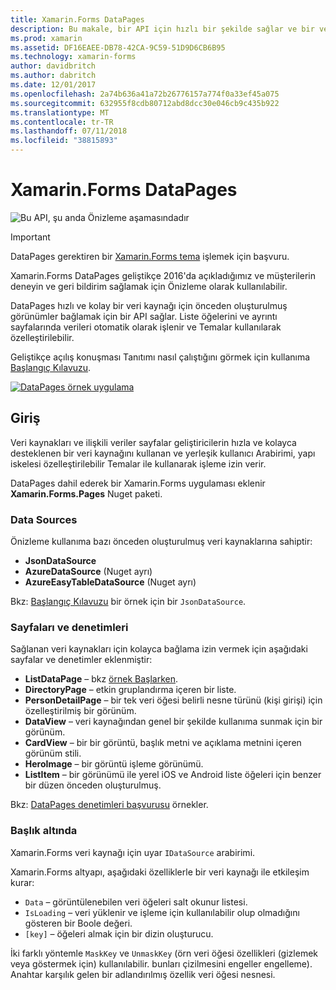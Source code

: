 ```yaml
---
title: Xamarin.Forms DataPages
description: Bu makale, bir API için hızlı bir şekilde sağlar ve bir veri kaynağı önceden oluşturulmuş görünümler için kolayca bağlama Xamarin.Forms DataPages tanıtır.
ms.prod: xamarin
ms.assetid: DF16EAEE-DB78-42CA-9C59-51D9D6CB6B95
ms.technology: xamarin-forms
author: davidbritch
ms.author: dabritch
ms.date: 12/01/2017
ms.openlocfilehash: 2a74b636a41a72b26776157a774f0a33ef45a075
ms.sourcegitcommit: 632955f8cdb80712abd8dcc30e046cb9c435b922
ms.translationtype: MT
ms.contentlocale: tr-TR
ms.lasthandoff: 07/11/2018
ms.locfileid: "38815893"
---
```

# <a name="xamarinforms-datapages"></a>Xamarin.Forms DataPages

![](~/media/shared/preview.png "Bu API, şu anda Önizleme aşamasındadır")

> [!IMPORTANT]
> DataPages gerektiren bir [Xamarin.Forms tema](~/xamarin-forms/user-interface/themes/index.md) işlemek için başvuru.

Xamarin.Forms DataPages geliştikçe 2016'da açıkladığımız ve müşterilerin deneyin ve geri bildirim sağlamak için Önizleme olarak kullanılabilir.

DataPages hızlı ve kolay bir veri kaynağı için önceden oluşturulmuş görünümler bağlamak için bir API sağlar. Liste öğelerini ve ayrıntı sayfalarında verileri otomatik olarak işlenir ve Temalar kullanılarak özelleştirilebilir.

Geliştikçe açılış konuşması Tanıtımı nasıl çalıştığını görmek için kullanıma [Başlangıç Kılavuzu](get-started.md).

[![](images/demo-sml.png "DataPages örnek uygulama")](images/demo.png#lightbox "DataPages örnek uygulaması")

## <a name="introduction"></a>Giriş

Veri kaynakları ve ilişkili veriler sayfalar geliştiricilerin hızla ve kolayca desteklenen bir veri kaynağını kullanan ve yerleşik kullanıcı Arabirimi, yapı iskelesi özelleştirilebilir Temalar ile kullanarak işleme izin verir.

DataPages dahil ederek bir Xamarin.Forms uygulaması eklenir **Xamarin.Forms.Pages** Nuget paketi.

### <a name="data-sources"></a>Data Sources

Önizleme kullanıma bazı önceden oluşturulmuş veri kaynaklarına sahiptir:

* **JsonDataSource**
* **AzureDataSource** (Nuget ayrı)
* **AzureEasyTableDataSource** (Nuget ayrı)

Bkz: [Başlangıç Kılavuzu](get-started.md) bir örnek için bir `JsonDataSource`.


### <a name="pages--controls"></a>Sayfaları ve denetimleri

Sağlanan veri kaynakları için kolayca bağlama izin vermek için aşağıdaki sayfalar ve denetimler eklenmiştir:

* **ListDataPage** – bkz [örnek Başlarken](get-started.md).
* **DirectoryPage** – etkin gruplandırma içeren bir liste.
* **PersonDetailPage** – bir tek veri öğesi belirli nesne türünü (kişi girişi) için özelleştirilmiş bir görünüm.
* **DataView** – veri kaynağından genel bir şekilde kullanıma sunmak için bir görünüm.
* **CardView** – bir bir görüntü, başlık metni ve açıklama metnini içeren görünüm stili.
* **HeroImage** – bir görüntü işleme görünümü.
* **ListItem** – bir görünümü ile yerel iOS ve Android liste öğeleri için benzer bir düzen önceden oluşturulmuş.

Bkz: [DataPages denetimleri başvurusu](controls.md) örnekler.



### <a name="under-the-hood"></a>Başlık altında

Xamarin.Forms veri kaynağı için uyar `IDataSource` arabirimi.

Xamarin.Forms altyapı, aşağıdaki özelliklerle bir veri kaynağı ile etkileşim kurar:

* `Data` – görüntülenebilen veri öğeleri salt okunur listesi.
* `IsLoading` – veri yüklenir ve işleme için kullanılabilir olup olmadığını gösteren bir Boole değeri.
* `[key]` – öğeleri almak için bir dizin oluşturucu.

İki farklı yöntemle `MaskKey` ve `UnmaskKey` (örn veri öğesi özellikleri (gizlemek veya göstermek için) kullanılabilir. bunları çizilmesini engeller engelleme).
Anahtar karşılık gelen bir adlandırılmış özellik veri öğesi nesnesi.
